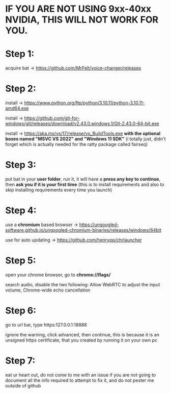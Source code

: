 # **IF YOU ARE NOT USING 9xx-40xx NVIDIA, THIS WILL NOT WORK FOR YOU.**

# Step 1:
acquire bat -> https://github.com/MrFelt/voice-changer/releases

# Step 2:
install -> https://www.python.org/ftp/python/3.10.11/python-3.10.11-amd64.exe

install -> https://github.com/git-for-windows/git/releases/download/v2.43.0.windows.1/Git-2.43.0-64-bit.exe

install -> https://aka.ms/vs/17/release/vs_BuildTools.exe **with the optional boxes named "MSVC VS 2022" and "Windows 11 SDK"** (i totally just, didn't forget which is actually needed for the ratty package called fairseq)


# Step 3:
put bat in your **user folder**, run it, it will have a **press any key to continue**, then **ask you if it is your first time** (this is to install requirements and also to skip installing requirements every time you launch)

# Step 4:
use a **chromium** based browser -> https://ungoogled-software.github.io/ungoogled-chromium-binaries/releases/windows/64bit

use for auto updating -> https://github.com/henrypp/chrlauncher


# Step 5:
open your chrome browser, go to **chrome://flags/**

search audio, disable the two following: Allow WebRTC to adjust the input volume, Chrome-wide echo cancellation


# Step 6:
go to url bar, type https:127.0.0.1:18888

ignore the warning, click advanced, then continue, this is because it is an unsigned https certificate, that you created by running it on your own pc


# Step 7:
eat ur heart out, do not come to me with an issue if you are not going to document all the info required to attempt to fix it, and do not pester me outside of github
